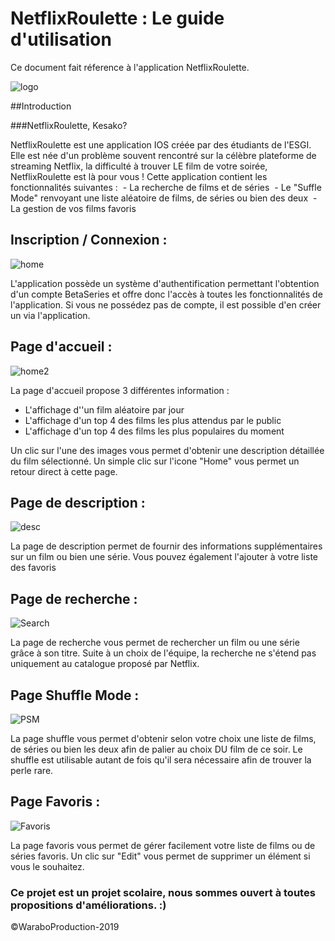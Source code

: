 # NetflixRoulette : Le guide d'utilisation

Ce document fait réference à l'application NetflixRoulette. 

![logo](/Users/benjaminrousval/Desktop/logo.png)


##Introduction

###NetflixRoulette, Kesako? 

NetflixRoulette est une application IOS créée par des étudiants de l'ESGI. Elle est née d'un problème souvent rencontré sur la célèbre plateforme de streaming Netflix, la difficulté à trouver LE film de votre soirée, NetflixRoulette est là pour vous ! Cette application contient les fonctionnalités suivantes : 
​	- La recherche de films et de séries
​	- Le "Suffle Mode" renvoyant une liste aléatoire de films, de séries ou bien des deux
​	- La gestion de vos films favoris


## Inscription / Connexion : 


![home](/Users/benjaminrousval/Desktop/home.png)

L'application possède un système d'authentification permettant l'obtention d'un compte BetaSeries et offre donc l'accès à toutes les fonctionnalités de l'application. Si vous ne possédez pas de compte, il est possible d'en créer un via l'application. 


## Page d'accueil : 


![home2](/Users/benjaminrousval/Desktop/home2.png)

La page d'accueil propose 3 différentes information : 

- L'affichage d''un film aléatoire par jour 
- L'affichage d'un top 4 des films les plus attendus par le public
- L'affichage d'un top 4 des films les plus populaires du moment

Un clic sur l'une des images vous permet d'obtenir une description détaillée du film sélectionné. Un simple clic sur l'icone "Home" vous permet un retour direct à cette page. 


## Page de description : 


![desc](/Users/benjaminrousval/Desktop/desc.png)

La page de description permet de fournir des informations supplémentaires sur un film ou bien une série. Vous pouvez également l'ajouter à votre liste des favoris


## Page de recherche : 


![Search](/Users/benjaminrousval/Desktop/Search.png)

La page de recherche vous permet de rechercher un film ou une série grâce à son titre. Suite à un choix de l'équipe, la recherche ne s'étend pas uniquement au catalogue proposé par Netflix. 


## Page Shuffle Mode : 


![PSM](/Users/benjaminrousval/Desktop/PSM.png)

La page shuffle vous permet d'obtenir selon votre choix une liste de films, de séries ou bien les deux afin de palier au choix DU film de ce soir. Le shuffle est utilisable autant de fois qu'il sera nécessaire afin de trouver la perle rare. 


## Page Favoris : 


![Favoris](/Users/benjaminrousval/Desktop/Favoris.png)

La page favoris vous permet de gérer facilement votre liste de films ou de séries favoris. Un clic sur "Edit" vous permet de supprimer un élément si vous le souhaitez. 


### Ce projet est un projet scolaire, nous sommes ouvert à toutes propositions d'améliorations. :)

©WaraboProduction-2019